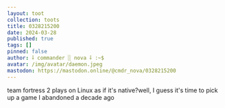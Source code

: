 ```yaml
---
layout: toot
collection: toots
title: 0328215200
date: 2024-03-28
published: true
tags: []
pinned: false
author: ⸸ commander ░ nova ⸸ :~$
avatar: /img/avatar/daemon.jpeg
mastodon: https://mastodon.online/@cmdr_nova/0328215200
---
```


team fortress 2 plays on Linux as if it's native?well, I guess it's time to pick up a game I abandoned a decade ago
